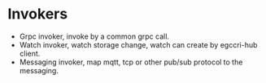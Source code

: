 # Invokers

+ Grpc invoker, invoke by a common grpc call.
+ Watch invoker, watch storage change, watch can create by egccri-hub client. 
+ Messaging invoker, map mqtt, tcp or other pub/sub protocol to the messaging.